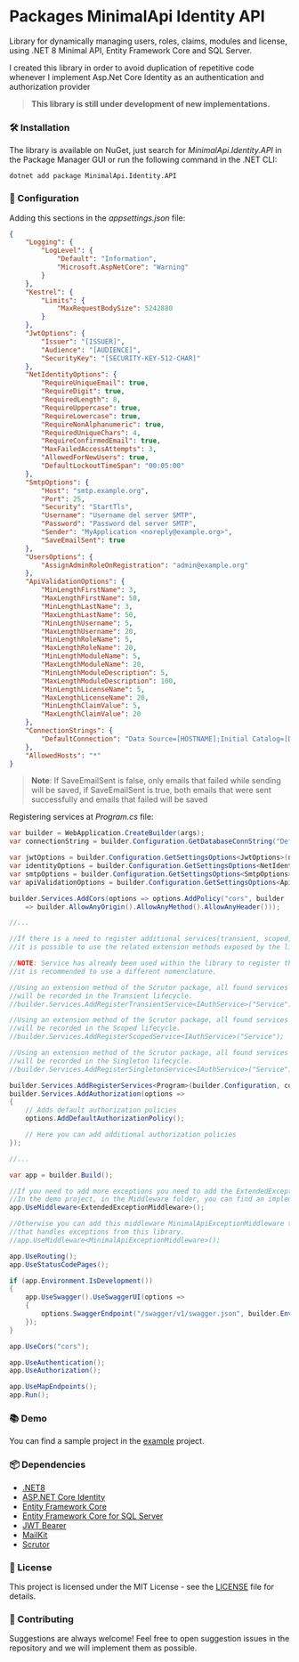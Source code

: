﻿# Packages MinimalApi Identity API

Library for dynamically managing users, roles, claims, modules and license, using .NET 8 Minimal API, Entity Framework Core and SQL Server.

I created this library in order to avoid duplication of repetitive code whenever I implement Asp.Net Core Identity as an authentication and authorization provider

> **This library is still under development of new implementations.**

<!--
### 🏗️ ToDo

- [ ] Add endpoints to manage users and disablement
- [ ] Add endpoints to handle user password change every X days
- [ ] Add endpoints to handle refresh token (currently generated, but not usable)
- [ ] Add endpoints to impersonate the user
- [ ] Add endpoint for forgotten password recovery
- [ ] Add endpoint for password change
- [ ] Add endpoints for two-factor authentication and management
- [ ] Add endpoints for downloading and deleting personal data
- [ ] Add API documentation
-->

### 🛠️ Installation

The library is available on NuGet, just search for _MinimalApi.Identity.API_ in the Package Manager GUI or run the following command in the .NET CLI:

```shell
dotnet add package MinimalApi.Identity.API
```

### 🚀 Configuration

Adding this sections in the _appsettings.json_ file:

```json
{
    "Logging": {
        "LogLevel": {
            "Default": "Information",
            "Microsoft.AspNetCore": "Warning"
        }
    },
    "Kestrel": {
        "Limits": {
            "MaxRequestBodySize": 5242880
        }
    },
    "JwtOptions": {
        "Issuer": "[ISSUER]",
        "Audience": "[AUDIENCE]",
        "SecurityKey": "[SECURITY-KEY-512-CHAR]"
    },
    "NetIdentityOptions": {
        "RequireUniqueEmail": true,
        "RequireDigit": true,
        "RequiredLength": 8,
        "RequireUppercase": true,
        "RequireLowercase": true,
        "RequireNonAlphanumeric": true,
        "RequiredUniqueChars": 4,
        "RequireConfirmedEmail": true,
        "MaxFailedAccessAttempts": 3,
        "AllowedForNewUsers": true,
        "DefaultLockoutTimeSpan": "00:05:00"
    },
    "SmtpOptions": {
        "Host": "smtp.example.org",
        "Port": 25,
        "Security": "StartTls",
        "Username": "Username del server SMTP",
        "Password": "Password del server SMTP",
        "Sender": "MyApplication <noreply@example.org>",
        "SaveEmailSent": true
    },
    "UsersOptions": {
        "AssignAdminRoleOnRegistration": "admin@example.org"
    },
    "ApiValidationOptions": {
        "MinLengthFirstName": 3,
        "MaxLengthFirstName": 50,
        "MinLengthLastName": 3,
        "MaxLengthLastName": 50,
        "MinLengthUsername": 5,
        "MaxLengthUsername": 20,
        "MinLengthRoleName": 5,
        "MaxLengthRoleName": 20,
        "MinLengthModuleName": 5,
        "MaxLengthModuleName": 20,
        "MinLengthModuleDescription": 5,
        "MaxLengthModuleDescription": 100,
        "MinLengthLicenseName": 5,
        "MaxLengthLicenseName": 20,
        "MinLengthClaimValue": 5,
        "MaxLengthClaimValue": 20
    },
    "ConnectionStrings": {
        "DefaultConnection": "Data Source=[HOSTNAME];Initial Catalog=[DATABASE];User ID=[USERNAME];Password=[PASSWORD];Encrypt=False"
    },
    "AllowedHosts": "*"
}
```

> **Note**: If SaveEmailSent is false, only emails that failed while sending will be saved, if SaveEmailSent is true, both emails that were sent successfully and emails that failed will be saved

Registering services at _Program.cs_ file:

```csharp
var builder = WebApplication.CreateBuilder(args);
var connectionString = builder.Configuration.GetDatabaseConnString("DefaultConnection");

var jwtOptions = builder.Configuration.GetSettingsOptions<JwtOptions>(nameof(JwtOptions));
var identityOptions = builder.Configuration.GetSettingsOptions<NetIdentityOptions>(nameof(NetIdentityOptions));
var smtpOptions = builder.Configuration.GetSettingsOptions<SmtpOptions>(nameof(SmtpOptions));
var apiValidationOptions = builder.Configuration.GetSettingsOptions<ApiValidationOptions>(nameof(ApiValidationOptions));

builder.Services.AddCors(options => options.AddPolicy("cors", builder
    => builder.AllowAnyOrigin().AllowAnyMethod().AllowAnyHeader()));

//...

//If there is a need to register additional services(transient, scoped, singleton) in dependency injection,
//it is possible to use the related extension methods exposed by the library.

//NOTE: Service has already been used within the library to register the necessary services,
//it is recommended to use a different nomenclature.

//Using an extension method of the Scrutor package, all found services ending with Service
//will be recorded in the Transient lifecycle.
//builder.Services.AddRegisterTransientService<IAuthService>("Service");

//Using an extension method of the Scrutor package, all found services ending with Service
//will be recorded in the Scoped lifecycle.
//builder.Services.AddRegisterScopedService<IAuthService>("Service");

//Using an extension method of the Scrutor package, all found services ending with Service
//will be recorded in the Singleton lifecycle.
//builder.Services.AddRegisterSingletonService<IAuthService>("Service");

builder.Services.AddRegisterServices<Program>(builder.Configuration, connectionString, jwtOptions, identityOptions);
builder.Services.AddAuthorization(options =>
{
    // Adds default authorization policies
    options.AddDefaultAuthorizationPolicy();

    // Here you can add additional authorization policies
});

//...

var app = builder.Build();

//If you need to add more exceptions you need to add the ExtendedExceptionMiddleware middleware.
//In the demo project, in the Middleware folder, you can find an implementation example.
app.UseMiddleware<ExtendedExceptionMiddleware>();

//Otherwise you can add this middleware MinimalApiExceptionMiddleware to your pipeline
//that handles exceptions from this library.
//app.UseMiddleware<MinimalApiExceptionMiddleware>();

app.UseRouting();
app.UseStatusCodePages();

if (app.Environment.IsDevelopment())
{
    app.UseSwagger().UseSwaggerUI(options =>
    {
        options.SwaggerEndpoint("/swagger/v1/swagger.json", builder.Environment.ApplicationName);
    });
}

app.UseCors("cors");

app.UseAuthentication();
app.UseAuthorization();

app.UseMapEndpoints();
app.Run();
```

<!--
### 📡 API Reference

The library provides a series of endpoints to manage the identity of the application.

#### Confirm email address

```http
  GET /api/account/confirm-email/{userId}/{token}
```

| Parameter | Type     | Required |
| :-------- | :------- | :------- |
| `userId` | `string` | Yes |
| `token` | `string` | Yes |

#### Register a new user

```http
  POST /api/authentication/register
```

| Parameter | Type     | Required |
| :-------- | :------- | :------- |
| `firstName` | `string` | Yes |
| `lastName` | `string` | Yes |
| `username` | `string` | Yes |
| `email` | `string` | Yes |
| `password` | `string` | Yes |

#### Login user

```http
  POST /api/authentication/login
```

| Parameter | Type     | Required |
| :-------- | :------- | :------- |
| `username` | `string` | Yes |
| `password` | `string` | Yes |
| `rememberMe` | `bool` | Yes |

#### Get user profile

```http
  GET /api/profiles/{username}
```

| Parameter | Type     | Required |
| :-------- | :------- | :------- |
| `username` | `string` | Yes |

#### Edit user profile

```http
  PUT /api/profiles/{username}
```

| Parameter | Type     | Required |
| :-------- | :------- | :------- |
| `username` | `string` | Yes |

#### Delete user profile

```http
  DELETE /api/profiles/{username}
```

| Parameter | Type     | Required |
| :-------- | :------- | :------- |
| `username` | `string` | Yes |
-->


### 📚 Demo

You can find a sample project in the [example](https://github.com/AngeloDotNet/IdentityManager) project.

### 📦 Dependencies

- [.NET8](https://dotnet.microsoft.com/it-it/download/dotnet/8.0)
- [ASP.NET Core Identity](https://www.nuget.org/packages/Microsoft.AspNetCore.Identity.EntityFrameworkCore)
- [Entity Framework Core](https://www.nuget.org/packages/Microsoft.EntityFrameworkCore)
- [Entity Framework Core for SQL Server](https://www.nuget.org/packages/Microsoft.EntityFrameworkCore.SqlServer)
- [JWT Bearer](https://www.nuget.org/packages/Microsoft.AspNetCore.Authentication.JwtBearer)
- [MailKit](https://www.nuget.org/packages/MailKit)
- [Scrutor](https://www.nuget.org/packages/Scrutor)

### 📝 License

This project is licensed under the MIT License - see the [LICENSE](LICENSE) file for details.

<!--
### ⭐ Give a Star

If you find this project useful, please give it a ⭐ on GitHub to show your support and help others discover it!
-->

### 🤝 Contributing

Suggestions are always welcome! Feel free to open suggestion issues in the repository and we will implement them as possible.